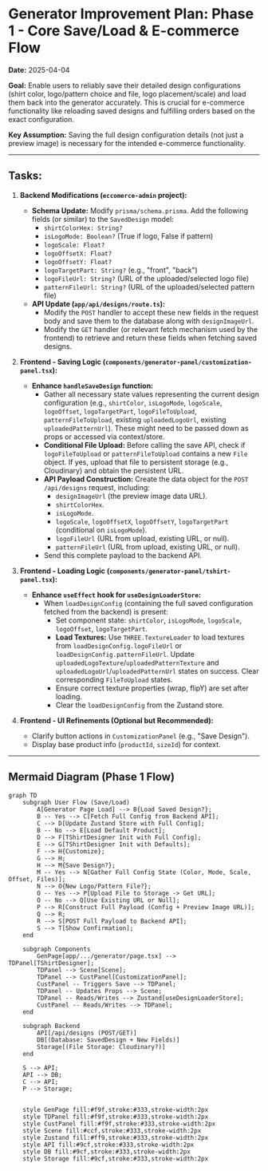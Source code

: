 # Generator Improvement Plan: Phase 1 - Core Save/Load & E-commerce Flow

**Date:** 2025-04-04

**Goal:** Enable users to reliably save their detailed design configurations (shirt color, logo/pattern choice and file, logo placement/scale) and load them back into the generator accurately. This is crucial for e-commerce functionality like reloading saved designs and fulfilling orders based on the exact configuration.

**Key Assumption:** Saving the full design configuration details (not just a preview image) is necessary for the intended e-commerce functionality.

---

## Tasks:

1.  **Backend Modifications (`eccomerce-admin` project):**

    - **Schema Update:** Modify `prisma/schema.prisma`. Add the following fields (or similar) to the `SavedDesign` model:
      - `shirtColorHex: String?`
      - `isLogoMode: Boolean?` (True if logo, False if pattern)
      - `logoScale: Float?`
      - `logoOffsetX: Float?`
      - `logoOffsetY: Float?`
      - `logoTargetPart: String?` (e.g., "front", "back")
      - `logoFileUrl: String?` (URL of the uploaded/selected logo file)
      - `patternFileUrl: String?` (URL of the uploaded/selected pattern file)
    - **API Update (`app/api/designs/route.ts`):**
      - Modify the `POST` handler to accept these new fields in the request body and save them to the database along with `designImageUrl`.
      - Modify the `GET` handler (or relevant fetch mechanism used by the frontend) to retrieve and return these fields when fetching saved designs.

2.  **Frontend - Saving Logic (`components/generator-panel/customization-panel.tsx`):**

    - **Enhance `handleSaveDesign` function:**
      - Gather all necessary state values representing the current design configuration (e.g., `shirtColor`, `isLogoMode`, `logoScale`, `logoOffset`, `logoTargetPart`, `logoFileToUpload`, `patternFileToUpload`, existing `uploadedLogoUrl`, existing `uploadedPatternUrl`). These might need to be passed down as props or accessed via context/store.
      - **Conditional File Upload:** Before calling the save API, check if `logoFileToUpload` or `patternFileToUpload` contains a new `File` object. If yes, upload that file to persistent storage (e.g., Cloudinary) and obtain the persistent URL.
      - **API Payload Construction:** Create the data object for the `POST /api/designs` request, including:
        - `designImageUrl` (the preview image data URL).
        - `shirtColorHex`.
        - `isLogoMode`.
        - `logoScale`, `logoOffsetX`, `logoOffsetY`, `logoTargetPart` (conditional on `isLogoMode`).
        - `logoFileUrl` (URL from upload, existing URL, or null).
        - `patternFileUrl` (URL from upload, existing URL, or null).
      - Send this complete payload to the backend API.

3.  **Frontend - Loading Logic (`components/generator-panel/tshirt-panel.tsx`):**

    - **Enhance `useEffect` hook for `useDesignLoaderStore`:**
      - When `loadDesignConfig` (containing the full saved configuration fetched from the backend) is present:
        - Set component state: `shirtColor`, `isLogoMode`, `logoScale`, `logoOffset`, `logoTargetPart`.
        - **Load Textures:** Use `THREE.TextureLoader` to load textures from `loadDesignConfig.logoFileUrl` or `loadDesignConfig.patternFileUrl`. Update `uploadedLogoTexture`/`uploadedPatternTexture` and `uploadedLogoUrl`/`uploadedPatternUrl` states on success. Clear corresponding `FileToUpload` states.
        - Ensure correct texture properties (wrap, flipY) are set after loading.
        - Clear the `loadDesignConfig` from the Zustand store.

4.  **Frontend - UI Refinements (Optional but Recommended):**
    - Clarify button actions in `CustomizationPanel` (e.g., "Save Design").
    - Display base product info (`productId`, `sizeId`) for context.

---

## Mermaid Diagram (Phase 1 Flow)

```mermaid
graph TD
    subgraph User Flow (Save/Load)
        A[Generator Page Load] --> B{Load Saved Design?};
        B -- Yes --> C[Fetch Full Config from Backend API];
        C --> D[Update Zustand Store with Full Config];
        B -- No --> E[Load Default Product];
        D --> F[TShirtDesigner Init with Full Config];
        E --> G[TShirtDesigner Init with Defaults];
        F --> H{Customize};
        G --> H;
        H --> M{Save Design?};
        M -- Yes --> N[Gather Full Config State (Color, Mode, Scale, Offset, Files)];
        N --> O{New Logo/Pattern File?};
        O -- Yes --> P[Upload File to Storage -> Get URL];
        O -- No --> Q[Use Existing URL or Null];
        P --> R[Construct Full Payload (Config + Preview Image URL)];
        Q --> R;
        R --> S[POST Full Payload to Backend API];
        S --> T[Show Confirmation];
    end

    subgraph Components
        GenPage[app/.../generator/page.tsx] --> TDPanel[TShirtDesigner];
        TDPanel --> Scene[Scene];
        TDPanel --> CustPanel[CustomizationPanel];
        CustPanel -- Triggers Save --> TDPanel;
        TDPanel -- Updates Props --> Scene;
        TDPanel -- Reads/Writes --> Zustand[useDesignLoaderStore];
        CustPanel -- Reads/Writes --> TDPanel;
    end

    subgraph Backend
        API[/api/designs (POST/GET)]
        DB[(Database: SavedDesign + New Fields)]
        Storage[(File Storage: Cloudinary?)]
    end

    S --> API;
    API --> DB;
    C --> API;
    P --> Storage;


    style GenPage fill:#f9f,stroke:#333,stroke-width:2px
    style TDPanel fill:#f9f,stroke:#333,stroke-width:2px
    style CustPanel fill:#f9f,stroke:#333,stroke-width:2px
    style Scene fill:#ccf,stroke:#333,stroke-width:2px
    style Zustand fill:#ff9,stroke:#333,stroke-width:2px
    style API fill:#9cf,stroke:#333,stroke-width:2px
    style DB fill:#9cf,stroke:#333,stroke-width:2px
    style Storage fill:#9cf,stroke:#333,stroke-width:2px
```
